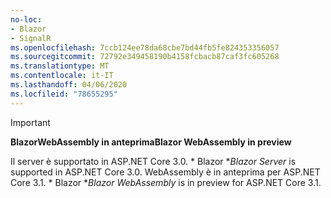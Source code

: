 ```yaml
---
no-loc:
- Blazor
- SignalR
ms.openlocfilehash: 7ccb124ee78da68cbe7bd44fb5fe824353356057
ms.sourcegitcommit: 72792e349458190b4158fcbacb87caf3fc605268
ms.translationtype: MT
ms.contentlocale: it-IT
ms.lasthandoff: 04/06/2020
ms.locfileid: "78655295"
---
```

> [!IMPORTANT]
> <span data-ttu-id="455d1-101">**BlazorWebAssembly in anteprima**</span><span class="sxs-lookup"><span data-stu-id="455d1-101">**Blazor WebAssembly in preview**</span></span>
>
> <span data-ttu-id="455d1-102">Il server è supportato in ASP.NET Core 3.0. \* Blazor \*</span><span class="sxs-lookup"><span data-stu-id="455d1-102">*Blazor Server* is supported in ASP.NET Core 3.0.</span></span> <span data-ttu-id="455d1-103">WebAssembly è in anteprima per ASP.NET Core 3.1. \* Blazor \*</span><span class="sxs-lookup"><span data-stu-id="455d1-103">*Blazor WebAssembly* is in preview for ASP.NET Core 3.1.</span></span>
